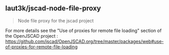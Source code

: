 ## laut3k/jscad-node-file-proxy

> Node file proxy for the jscad project

For more details see the "Use of proxies for remote file loading" section of the OpenJSCAD project :
https://github.com/jscad/OpenJSCAD.org/tree/master/packages/web#use-of-proxies-for-remote-file-loading
